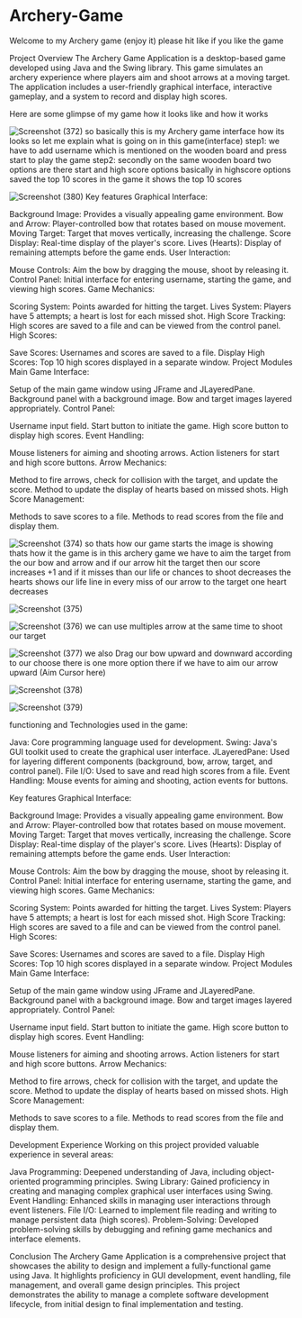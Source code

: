 # Archery-Game
Welcome to my Archery game (enjoy it)
please hit like if you like the game

Project Overview
The Archery Game Application is a desktop-based game developed using Java and the Swing library. This game simulates an archery experience where players aim and shoot arrows at a moving target. The application includes a user-friendly graphical interface, interactive gameplay, and a system to record and display high scores.

 
Here are some glimpse of my game how it looks like and how it works


![Screenshot (372)](https://github.com/user-attachments/assets/9fe27e24-13b6-44f5-8ce2-834340b5921f)
so basically this is my Archery game interface how its looks 
so let me explain what is going on in this game(interface)
step1: we have to add username which is mentioned on the wooden board and press start to play the game
step2: secondly on the same wooden board two options are there start and high score options
basically in highscore options saved the top 10 scores in the game it shows the top 10 scores

![Screenshot (380)](https://github.com/user-attachments/assets/46634d32-6a03-4138-9f01-25c28bbec776)
Key features
Graphical Interface:

Background Image: Provides a visually appealing game environment.
Bow and Arrow: Player-controlled bow that rotates based on mouse movement.
Moving Target: Target that moves vertically, increasing the challenge.
Score Display: Real-time display of the player's score.
Lives (Hearts): Display of remaining attempts before the game ends.
User Interaction:

Mouse Controls: Aim the bow by dragging the mouse, shoot by releasing it.
Control Panel: Initial interface for entering username, starting the game, and viewing high scores.
Game Mechanics:

Scoring System: Points awarded for hitting the target.
Lives System: Players have 5 attempts; a heart is lost for each missed shot.
High Score Tracking: High scores are saved to a file and can be viewed from the control panel.
High Scores:

Save Scores: Usernames and scores are saved to a file.
Display High Scores: Top 10 high scores displayed in a separate window.
Project Modules
Main Game Interface:

Setup of the main game window using JFrame and JLayeredPane.
Background panel with a background image.
Bow and target images layered appropriately.
Control Panel:

Username input field.
Start button to initiate the game.
High score button to display high scores.
Event Handling:

Mouse listeners for aiming and shooting arrows.
Action listeners for start and high score buttons.
Arrow Mechanics:

Method to fire arrows, check for collision with the target, and update the score.
Method to update the display of hearts based on missed shots.
High Score Management:

Methods to save scores to a file.
Methods to read scores from the file and display them.









![Screenshot (374)](https://github.com/user-attachments/assets/345d5b06-67dc-4021-84dd-ffcaeaccab40)
so thats how our game starts the image is showing thats how it the game is
in this archery game we have to aim the target from the our bow and arrow and if our arrow
hit the target then our score increases +1 and if it misses than our life or chances to
shoot decreases the hearts shows our life line in every miss of our arrow to the target one heart decreases







![Screenshot (375)](https://github.com/user-attachments/assets/76d7503a-2178-4c2b-9d84-46fff0f6dfa8)


![Screenshot (376)](https://github.com/user-attachments/assets/562d7d0a-b7b4-47e2-88ba-a148ee51ce79)
we can use multiples arrow at the same time to shoot our target





![Screenshot (377)](https://github.com/user-attachments/assets/28e82153-b771-497c-81c2-6749ae60d00f)
we also Drag our bow upward and downward according to our choose there is one more option there
if we have to aim our arrow upward (Aim Cursor here)




![Screenshot (378)](https://github.com/user-attachments/assets/786bf827-83be-4f8a-b32c-c3d9a3fdc29d)



![Screenshot (379)](https://github.com/user-attachments/assets/1cdab55f-82f0-43c0-8d51-23ea0ce3e84f)


functioning and Technologies used in the game:
 
Java: Core programming language used for development.
Swing: Java's GUI toolkit used to create the graphical user interface.
JLayeredPane: Used for layering different components (background, bow, arrow, target, and control panel).
File I/O: Used to save and read high scores from a file.
Event Handling: Mouse events for aiming and shooting, action events for buttons.


Key features
Graphical Interface:

Background Image: Provides a visually appealing game environment.
Bow and Arrow: Player-controlled bow that rotates based on mouse movement.
Moving Target: Target that moves vertically, increasing the challenge.
Score Display: Real-time display of the player's score.
Lives (Hearts): Display of remaining attempts before the game ends.
User Interaction:

Mouse Controls: Aim the bow by dragging the mouse, shoot by releasing it.
Control Panel: Initial interface for entering username, starting the game, and viewing high scores.
Game Mechanics:

Scoring System: Points awarded for hitting the target.
Lives System: Players have 5 attempts; a heart is lost for each missed shot.
High Score Tracking: High scores are saved to a file and can be viewed from the control panel.
High Scores:

Save Scores: Usernames and scores are saved to a file.
Display High Scores: Top 10 high scores displayed in a separate window.
Project Modules
Main Game Interface:

Setup of the main game window using JFrame and JLayeredPane.
Background panel with a background image.
Bow and target images layered appropriately.
Control Panel:

Username input field.
Start button to initiate the game.
High score button to display high scores.
Event Handling:

Mouse listeners for aiming and shooting arrows.
Action listeners for start and high score buttons.
Arrow Mechanics:

Method to fire arrows, check for collision with the target, and update the score.
Method to update the display of hearts based on missed shots.
High Score Management:

Methods to save scores to a file.
Methods to read scores from the file and display them.



Development Experience
Working on this project provided valuable experience in several areas:

Java Programming: Deepened understanding of Java, including object-oriented programming principles.
Swing Library: Gained proficiency in creating and managing complex graphical user interfaces using Swing.
Event Handling: Enhanced skills in managing user interactions through event listeners.
File I/O: Learned to implement file reading and writing to manage persistent data (high scores).
Problem-Solving: Developed problem-solving skills by debugging and refining game mechanics and interface elements.

Conclusion
The Archery Game Application is a comprehensive project that showcases the ability to design and implement a fully-functional game using Java. It highlights proficiency in GUI development, event handling, file management, and overall game design principles. This project demonstrates the ability to manage a complete software development lifecycle, from initial design to final implementation and testing.




